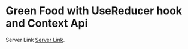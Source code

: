 # Green Food with UseReducer hook and Context Api

Server Link [Server Link](https://github.com/siffahim/Organic-Food-Server).